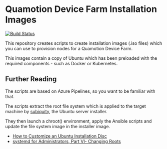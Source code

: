 # Quamotion Device Farm Installation Images
[![Build Status](https://dev.azure.com/qmfrederik/device-cloud-image/_apis/build/status/quamotion.device-cloud-image?branchName=master)](https://dev.azure.com/qmfrederik/device-cloud-image/_build/latest?definitionId=5?branchName=master)

This repository creates scripts to create installation images (.iso files) which you can use to provision
nodes for a Quamotion Device Farm.

This images contain a copy of Ubuntu which has been preloaded with the required components - such as Docker
or Kubernetes.

## Further Reading

The scripts are based on Azure Pipelines, so you want to be familiar with that.

The scripts extract the root file system which is applied to the target machine by
[subiquity](https://github.com/CanonicalLtd/subiquity), the Ubuntu server installer.

They then launch a chroot() environment, apply the Ansible scripts and update the file system
image in the installer image.

* [How to Customize an Ubuntu Installation Disc](https://nathanpfry.com/how-to-customize-an-ubuntu-installation-disc/)
* [systemd for Administrators, Part VI- Changing Roots](http://0pointer.de/blog/projects/changing-roots)
